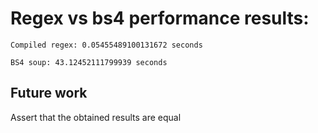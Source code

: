 # Regex vs bs4 performance results:
```
Compiled regex: 0.05455489100131672 seconds
```
```
BS4 soup: 43.12452111799939 seconds
```
## Future work
Assert that the obtained results are equal